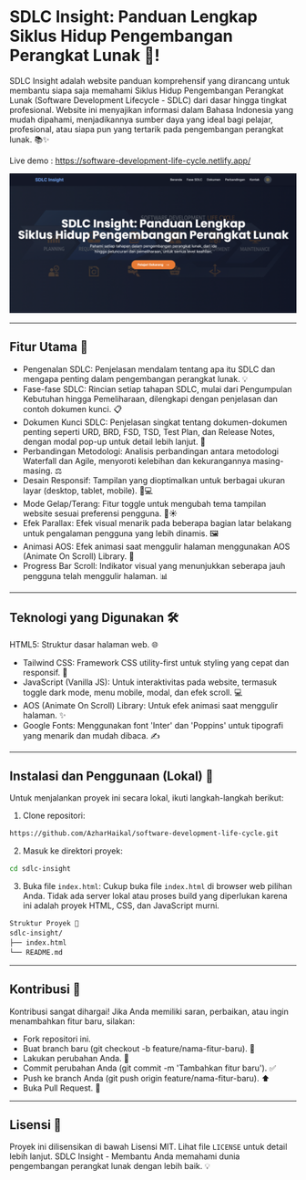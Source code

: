 # SDLC Insight: Panduan Lengkap Siklus Hidup Pengembangan Perangkat Lunak 🚀!

SDLC Insight adalah website panduan komprehensif yang dirancang untuk membantu siapa saja memahami Siklus Hidup Pengembangan Perangkat Lunak (Software Development Lifecycle - SDLC) dari dasar hingga tingkat profesional. Website ini menyajikan informasi dalam Bahasa Indonesia yang mudah dipahami, menjadikannya sumber daya yang ideal bagi pelajar, profesional, atau siapa pun yang tertarik pada pengembangan perangkat lunak. 📚✨

Live demo : https://software-development-life-cycle.netlify.app/

![Mockup Screenshot](assets/images/readme.png)

---

## Fitur Utama 🌟
- Pengenalan SDLC: Penjelasan mendalam tentang apa itu SDLC dan mengapa penting dalam pengembangan perangkat lunak. 💡
- Fase-fase SDLC: Rincian setiap tahapan SDLC, mulai dari Pengumpulan Kebutuhan hingga Pemeliharaan, dilengkapi dengan penjelasan dan contoh dokumen kunci. 📋
- Dokumen Kunci SDLC: Penjelasan singkat tentang dokumen-dokumen penting seperti URD, BRD, FSD, TSD, Test Plan, dan Release Notes, dengan modal pop-up untuk detail lebih lanjut. 📄
- Perbandingan Metodologi: Analisis perbandingan antara metodologi Waterfall dan Agile, menyoroti kelebihan dan kekurangannya masing-masing. ⚖️
- Desain Responsif: Tampilan yang dioptimalkan untuk berbagai ukuran layar (desktop, tablet, mobile). 📱💻
- Mode Gelap/Terang: Fitur toggle untuk mengubah tema tampilan website sesuai preferensi pengguna. 🌙☀️
- Efek Parallax: Efek visual menarik pada beberapa bagian latar belakang untuk pengalaman pengguna yang lebih dinamis. 🖼️
- Animasi AOS: Efek animasi saat menggulir halaman menggunakan AOS (Animate On Scroll) Library. 💫
- Progress Bar Scroll: Indikator visual yang menunjukkan seberapa jauh pengguna telah menggulir halaman. 📊

---

## Teknologi yang Digunakan 🛠️
HTML5: Struktur dasar halaman web. 🌐
- Tailwind CSS: Framework CSS utility-first untuk styling yang cepat dan responsif. 🎨
- JavaScript (Vanilla JS): Untuk interaktivitas pada website, termasuk toggle dark mode, menu mobile, modal, dan efek scroll. 💻
- AOS (Animate On Scroll) Library: Untuk efek animasi saat menggulir halaman. ✨
- Google Fonts: Menggunakan font 'Inter' dan 'Poppins' untuk tipografi yang menarik dan mudah dibaca. ✍️

---

## Instalasi dan Penggunaan (Lokal) 🚀
Untuk menjalankan proyek ini secara lokal, ikuti langkah-langkah berikut:

1. Clone repositori:
```bash
https://github.com/AzharHaikal/software-development-life-cycle.git
```

2. Masuk ke direktori proyek:
```bash
cd sdlc-insight
```

3. Buka file `index.html`:
Cukup buka file `index.html` di browser web pilihan Anda. Tidak ada server lokal atau proses build yang diperlukan karena ini adalah proyek HTML, CSS, dan JavaScript murni.
```bash
Struktur Proyek 📂
sdlc-insight/
├── index.html
└── README.md
```

---

## Kontribusi 👋
Kontribusi sangat dihargai! Jika Anda memiliki saran, perbaikan, atau ingin menambahkan fitur baru, silakan:
- Fork repositori ini.
- Buat branch baru (git checkout -b feature/nama-fitur-baru). 🌿
- Lakukan perubahan Anda. 📝
- Commit perubahan Anda (git commit -m 'Tambahkan fitur baru'). ✅
- Push ke branch Anda (git push origin feature/nama-fitur-baru). ⬆️
- Buka Pull Request. 🤝

---

## Lisensi 📜
Proyek ini dilisensikan di bawah Lisensi MIT. Lihat file  `LICENSE` untuk detail lebih lanjut.
SDLC Insight - Membantu Anda memahami dunia pengembangan perangkat lunak dengan lebih baik. 💡